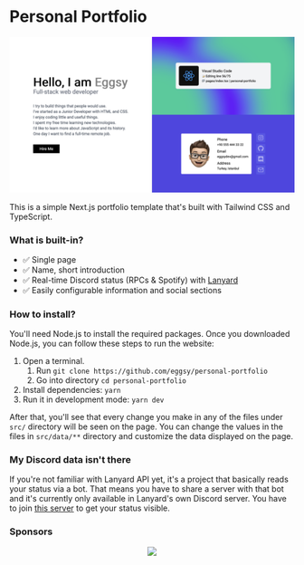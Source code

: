 <h1>Personal Portfolio</h1>

<p align="center">

![image](demo/image.png)

</p>

This is a simple Next.js portfolio template that's built with Tailwind CSS and TypeScript.

### What is built-in?

- ✅ Single page
- ✅ Name, short introduction
- ✅ Real-time Discord status (RPCs & Spotify) with [Lanyard](https://github.com/Phineas/lanyard/)
- ✅ Easily configurable information and social sections

### How to install?

You'll need Node.js to install the required packages. Once you downloaded Node.js, you can follow these steps to run the website:

1. Open a terminal.
   1. Run `git clone https://github.com/eggsy/personal-portfolio`
   2. Go into directory `cd personal-portfolio`
2. Install dependencies: `yarn`
3. Run it in development mode: `yarn dev`

After that, you'll see that every change you make in any of the files under `src/` directory will be seen on the page. You can change the values in the files in `src/data/**` directory and customize the data displayed on the page.

### My Discord data isn't there

If you're not familiar with Lanyard API yet, it's a project that basically reads your status via a bot. That means you have to share a server with that bot and it's currently only available in Lanyard's own Discord server. You have to join [this server](https://lanyard.rest/discord) to get your status visible.

### Sponsors

<p align="center">
  <a href="https://github.com/sponsors/eggsy">
    <img src='https://cdn.jsdelivr.net/gh/eggsy/.github/sponsors.svg'/>
  </a>
</p>
